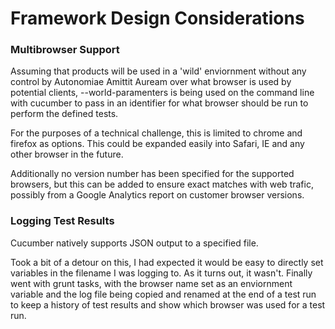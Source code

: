 # Framework Design Considerations

### Multibrowser Support

Assuming that products will be used in a 'wild' enviornment without any control by Autonomiae Amittit Auream over what browser is used by potential clients, --world-paramenters is being used on the command line with cucumber to pass in an identifier for what browser should be run to perform the defined tests.

For the purposes of a technical challenge, this is limited to chrome and firefox as options. This could be expanded easily into Safari, IE and any other browser in the future.

Additionally no version number has been specified for the supported browsers, but this can be added to ensure exact matches with web trafic, possibly from a Google Analytics report on customer browser versions.

### Logging Test Results

Cucumber natively supports JSON output to a specified file.

Took a bit of a detour on this, I had expected it would be easy to directly set variables in the filename I was logging to. As it turns out, it wasn't. Finally went with grunt tasks, with the browser name set as an enviornment variable and the log file being copied and renamed at the end of a test run to keep a history of test results and show which browser was used for a test run.